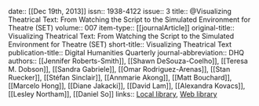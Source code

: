date:: [[Dec 19th, 2013]]
issn:: 1938-4122
issue:: 3
title:: @Visualizing Theatrical Text: From Watching the Script to the Simulated Environment for Theatre (SET)
volume:: 007
item-type:: [[journalArticle]]
original-title:: Visualizing Theatrical Text: From Watching the Script to the Simulated Environment for Theatre (SET)
short-title:: Visualizing Theatrical Text
publication-title:: Digital Humanities Quarterly
journal-abbreviation:: DHQ
authors:: [[Jennifer Roberts-Smith]], [[Shawn DeSouza-Coelho]], [[Teresa M. Dobson]], [[Sandra Gabriele]], [[Omar Rodriguez-Arenas]], [[Stan Ruecker]], [[Stéfan Sinclair]], [[Annmarie Akong]], [[Matt Bouchard]], [[Marcelo Hong]], [[Diane Jakacki]], [[David Lam]], [[Alexandra Kovacs]], [[Lesley Northam]], [[Daniel So]]
links:: [Local library](zotero://select/groups/2386895/items/TQFFB4VT), [Web library](https://www.zotero.org/groups/2386895/items/TQFFB4VT)
